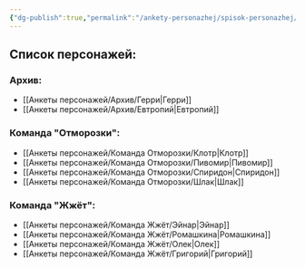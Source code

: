 ```yaml
---
{"dg-publish":true,"permalink":"/ankety-personazhej/spisok-personazhej/"}
---
```



## Список персонажей:
### Архив:
- [[Анкеты персонажей/Архив/Герри\|Герри]]
- [[Анкеты персонажей/Архив/Евтропий\|Евтропий]]

### Команда "Отморозки":
- [[Анкеты персонажей/Команда Отморозки/Клотр\|Клотр]]
- [[Анкеты персонажей/Команда Отморозки/Пивомир\|Пивомир]]
- [[Анкеты персонажей/Команда Отморозки/Спиридон\|Спиридон]]
- [[Анкеты персонажей/Команда Отморозки/Шлак\|Шлак]]

### Команда "Жжёт":
- [[Анкеты персонажей/Команда Жжёт/Эйнар\|Эйнар]]
- [[Анкеты персонажей/Команда Жжёт/Ромашкина\|Ромашкина]]
- [[Анкеты персонажей/Команда Жжёт/Олек\|Олек]]
- [[Анкеты персонажей/Команда Жжёт/Григорий\|Григорий]]